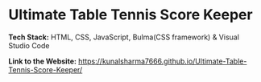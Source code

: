# Ultimate Table Tennis Score Keeper
**Tech Stack:** HTML, CSS, JavaScript, Bulma(CSS framework) & Visual Studio Code

**Link to the Website:** https://kunalsharma7666.github.io/Ultimate-Table-Tennis-Score-Keeper/
